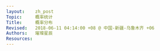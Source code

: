 ```yaml
---
layout:    zh_post
Topic:     概率统计
Title:     概率分布
Revised:   2018-06-11 04:14:00 +08 @ 中国-新疆-乌鲁木齐 +06
Authors:   璀璨星辰
Resources:
---
```


> 